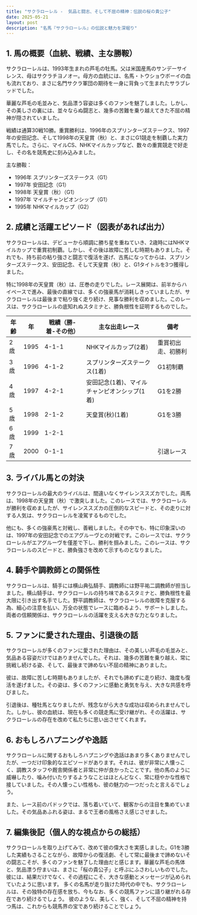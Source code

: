 ```yaml
---
title: "サクラローレル -  気品と闘志、そして不屈の精神：伝説の桜の貴公子"
date: 2025-05-21
layout: post
description: "名馬『サクラローレル』の伝説と魅力を深堀り"
---
```


## 1. 馬の概要（血統、戦績、主な勝鞍）

サクラローレルは、1993年生まれの芦毛の牡馬。父は米国産馬のサンデーサイレンス、母はサクラチヨノオー。母方の血統には、名馬・トウショウボーイの血も流れており、まさに名門サクラ軍団の期待を一身に背負って生まれたサラブレッドでした。

華麗な芦毛の毛並みと、気品漂う容姿は多くのファンを魅了しました。しかし、その美しさの裏には、並々ならぬ闘志と、幾多の苦難を乗り越えてきた不屈の精神が隠されていました。

戦績は通算30戦10勝。重賞勝利は、1996年のスプリンターズステークス、1997年の安田記念、そして1998年の天皇賞（秋）と、まさにG1競走を制覇した実力馬でした。さらに、マイルCS、NHKマイルカップなど、数々の重賞競走で好走し、その名を競馬史に刻み込みました。


主な勝鞍：

* 1996年 スプリンターズステークス（G1）
* 1997年 安田記念（G1）
* 1998年 天皇賞（秋）（G1）
* 1997年 マイルチャンピオンシップ（G1）
* 1995年 NHKマイルカップ（G2）


## 2. 成績と活躍エピソード（図表があれば出力）

サクラローレルは、デビューから順調に勝ち星を重ねていき、2歳時にはNHKマイルカップで重賞初制覇。しかし、その後は故障に苦しむ時期もありました。それでも、持ち前の粘り強さと闘志で復活を遂げ、古馬になってからは、スプリンターズステークス、安田記念、そして天皇賞（秋）と、G1タイトルを3つ獲得しました。

特に1998年の天皇賞（秋）は、圧巻の走りでした。レース展開は、前半からハイペースで進み、最後の直線では、多くの強豪馬が消耗しきっていましたが、サクラローレルは最後まで粘り強く走り続け、見事な勝利を収めました。このレースは、サクラローレルの底知れぬスタミナと、勝負根性を証明するものでした。

| 年齢 | 年 | 戦績（勝-着-その他）| 主な出走レース | 備考 |
|---|---|---|---|---|
| 2歳 | 1995 | 4-1-1 | NHKマイルカップ(2着) | 重賞初出走、初勝利 |
| 3歳 | 1996 | 4-1-2 | スプリンターズステークス(1着) | G1初制覇 |
| 4歳 | 1997 | 4-2-1 | 安田記念(1着)、マイルチャンピオンシップ(1着) | G1を2勝 |
| 5歳 | 1998 | 2-1-2 | 天皇賞(秋)(1着) | G1を3勝 |
| 6歳 | 1999 | 1-2-1 |  |  |
| 7歳 | 2000 | 0-1-1 | | 引退レース |


## 3. ライバル馬との対決

サクラローレルの最大のライバルは、間違いなくサイレンススズカでした。両馬は、1998年の天皇賞（秋）で激突しました。このレースでは、サクラローレルが勝利を収めましたが、サイレンススズカの圧倒的なスピードと、その走りに対する人気は、サクラローレルを凌駕するものでした。

他にも、多くの強豪馬と対戦し、善戦しました。その中でも、特に印象深いのは、1997年の安田記念でのエアグルーヴとの対戦です。このレースでは、サクラローレルがエアグルーヴを僅差で下し、勝利を掴みました。このレースは、サクラローレルのスピードと、勝負強さを改めて示すものとなりました。


## 4. 騎手や調教師との関係性

サクラローレルは、騎手には横山典弘騎手、調教師には野平祐二調教師が担当しました。横山騎手は、サクラローレルの持ち味であるスタミナと、勝負根性を最大限に引き出す名手でした。野平調教師は、サクラローレルの故障を克服する為、細心の注意を払い、万全の状態でレースに臨めるよう、サポートしました。両者の信頼関係は、サクラローレルの活躍を支える大きな力となりました。


## 5. ファンに愛された理由、引退後の話

サクラローレルが多くのファンに愛された理由は、その美しい芦毛の毛並みと、気品ある容姿だけではありませんでした。それは、幾多の苦難を乗り越え、常に挑戦し続ける姿、そして、最後まで諦めない不屈の精神にありました。

彼は、故障に苦しむ時期もありましたが、それでも諦めずに走り続け、幾度も復活を遂げました。その姿は、多くのファンに感動と勇気を与え、大きな共感を呼びました。

引退後は、種牡馬となりましたが、残念ながら大きな成功は収められませんでした。しかし、彼の血統は、現在も多くの競走馬に受け継がれ、その活躍は、サクラローレルの存在を改めて私たちに思い出させてくれます。


## 6. おもしろハプニングや逸話

サクラローレルに関するおもしろハプニングや逸話はあまり多くありませんでしたが、一つだけ印象的なエピソードがあります。それは、彼が非常に人懐っこく、調教スタッフや厩舎関係者と非常に仲が良かったことです。他の馬のように威嚇したり、噛み付いたりするようなことはほとんどなく、常に穏やかな性格で接していました。その人懐っこい性格も、彼の魅力の一つだったと言えるでしょう。

また、レース前のパドックでは、落ち着いていて、観客からの注目を集めていました。その気品あふれる姿は、まるで王者の風格さえ感じさせました。


## 7. 編集後記（個人的な視点からの総括）

サクラローレルを取り上げてみて、改めて彼の偉大さを実感しました。G1を3勝した実績もさることながら、故障からの復活劇、そして常に最後まで諦めないその闘志こそが、多くのファンを魅了した理由だと感じます。華麗な芦毛の馬体と、気品漂う佇まいは、まさに「桜の貴公子」と呼ぶにふさわしいものでした。  彼には、結果だけでなく、その過程にこそ、大きな感動とメッセージが込められていたように思います。  多くの名馬が走り抜けた時代の中でも、サクラローレルは、その独特の存在感を放ち、今もなお、多くの競馬ファンに語り継がれる存在であり続けるでしょう。  彼のような、美しく、強く、そして不屈の精神を持つ馬は、これからも競馬界の宝であり続けることでしょう。
